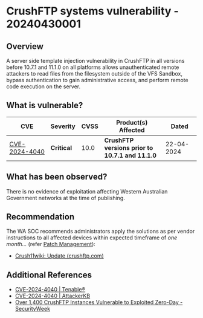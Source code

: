 # CrushFTP systems vulnerability - 20240430001

## Overview

A server side template injection vulnerability in CrushFTP in all versions before 10.7.1 and 11.1.0 on all platforms allows unauthenticated remote attackers to read files from the filesystem outside of the VFS Sandbox, bypass authentication to gain administrative access, and perform remote code execution on the server.

## What is vulnerable?

| CVE                                                             | Severity     | CVSS | Product(s) Affected                                  | Dated      |
| --------------------------------------------------------------- | ------------ | ---- | ---------------------------------------------------- | ---------- |
| [CVE-2024-4040](https://nvd.nist.gov/vuln/detail/CVE-2024-4040) | **Critical** | 10.0 | **CrushFTP versions prior to <br>10.7.1 and 11.1.0** | 22-04-2024 |

## What has been observed?

There is no evidence of exploitation affecting Western Australian Government networks at the time of publishing.

## Recommendation

The WA SOC recommends administrators apply the solutions as per vendor instructions to all affected devices within expected timeframe of *one month...* (refer [Patch Management](../guidelines/patch-management.md)):

- [Crush11wiki: Update (crushftp.com)](https://www.crushftp.com/crush11wiki/Wiki.jsp?page=Update)

## Additional References

- [CVE-2024-4040 | Tenable®](https://www.tenable.com/cve/CVE-2024-4040)
- [CVE-2024-4040 | AttackerKB](https://attackerkb.com/topics/20oYjlmfXa/cve-2024-4040/rapid7-analysis)
- [Over 1,400 CrushFTP Instances Vulnerable to Exploited Zero-Day - SecurityWeek](https://www.securityweek.com/over-1400-crushftp-instances-vulnerable-to-exploited-zero-day/)
